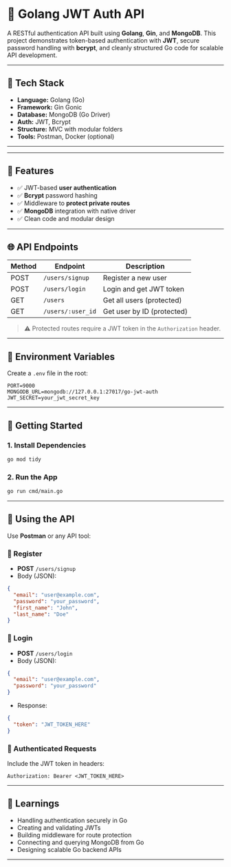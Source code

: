 # 🔐 Golang JWT Auth API

A RESTful authentication API built using **Golang**, **Gin**, and **MongoDB**. This project demonstrates token-based authentication with **JWT**, secure password handling with **bcrypt**, and cleanly structured Go code for scalable API development.

---

## 🧰 Tech Stack

- **Language:** Golang (Go)
- **Framework:** Gin Gonic
- **Database:** MongoDB (Go Driver)
- **Auth:** JWT, Bcrypt
- **Structure:** MVC with modular folders
- **Tools:** Postman, Docker (optional)

---


---

## 📌 Features

- ✅ JWT-based **user authentication**
- ✅ **Bcrypt** password hashing
- ✅ Middleware to **protect private routes**
- ✅ **MongoDB** integration with native driver
- ✅ Clean code and modular design

---

## 🌐 API Endpoints

| Method | Endpoint             | Description               |
|--------|----------------------|---------------------------|
| POST   | `/users/signup`      | Register a new user       |
| POST   | `/users/login`       | Login and get JWT token   |
| GET    | `/users`             | Get all users (protected) |
| GET    | `/users/:user_id`    | Get user by ID (protected)|

> ⚠️ Protected routes require a JWT token in the `Authorization` header.

---

## 🔑 Environment Variables

Create a `.env` file in the root:

```
PORT=9000
MONGODB_URL=mongodb://127.0.0.1:27017/go-jwt-auth
JWT_SECRET=your_jwt_secret_key
```

---

## 🚀 Getting Started

### 1. Install Dependencies

```bash
go mod tidy
```

### 2. Run the App

```bash
go run cmd/main.go
```

---

## 🔐 Using the API

Use **Postman** or any API tool:

### 🔸 Register

- **POST** `/users/signup`
- Body (JSON):

```json
{
  "email": "user@example.com",
  "password": "your_password",
  "first_name": "John",
  "last_name": "Doe"
}
```

### 🔸 Login

- **POST** `/users/login`
- Body (JSON):

```json
{
  "email": "user@example.com",
  "password": "your_password"
}
```

- Response:

```json
{
  "token": "JWT_TOKEN_HERE"
}
```

### 🔸 Authenticated Requests

Include the JWT token in headers:

```
Authorization: Bearer <JWT_TOKEN_HERE>
```

---

## 🧠 Learnings

- Handling authentication securely in Go
- Creating and validating JWTs
- Building middleware for route protection
- Connecting and querying MongoDB from Go
- Designing scalable Go backend APIs

---
